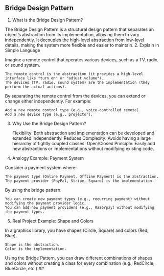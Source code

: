 ## Bridge Design Pattern
1. What is the Bridge Design Pattern?

The Bridge Design Pattern is a structural design pattern that separates an object’s abstraction from its implementation, allowing them to vary independently. It decouples the high-level abstraction from low-level details, making the system more flexible and easier to maintain.
2. Explain in Simple Language

Imagine a remote control that operates various devices, such as a TV, radio, or sound system.

    The remote control is the abstraction (it provides a high-level interface like "turn on" or "adjust volume").
    The devices (TV, radio, sound system) are the implementation (they perform the actual actions).

By separating the remote control from the devices, you can extend or change either independently. For example:

    Add a new remote control type (e.g., voice-controlled remote).
    Add a new device type (e.g., projector).

3. Why Use the Bridge Design Pattern?

    Flexibility: Both abstraction and implementation can be developed and extended independently.
    Reduces Complexity: Avoids having a large hierarchy of tightly coupled classes.
    Open/Closed Principle: Easily add new abstractions or implementations without modifying existing code.

4. Analogy Example: Payment System

Consider a payment system where:

    The payment type (Online Payment, Offline Payment) is the abstraction.
    The payment provider (PayPal, Stripe, Square) is the implementation.

By using the bridge pattern:

    You can create new payment types (e.g., recurring payment) without modifying the payment provider logic.
    You can add new payment providers (e.g., Razorpay) without modifying the payment types.

5. Real Project Example: Shape and Colors

In a graphics library, you have shapes (Circle, Square) and colors (Red, Blue).

    Shape is the abstraction.
    Color is the implementation.

Using the Bridge Pattern, you can draw different combinations of shapes and colors without creating a class for every combination (e.g., RedCircle, BlueCircle, etc.).##